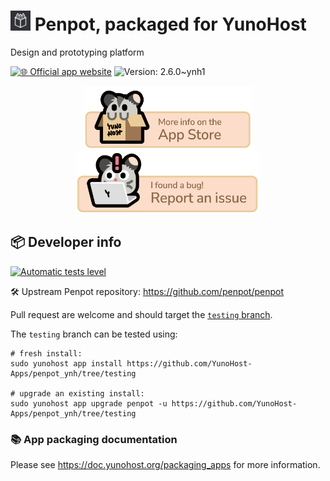 <!--
N.B.: This README was automatically generated by <https://github.com/YunoHost/apps_tools/blob/main/readme_generator>
It shall NOT be edited by hand.
-->

<h1>
  <img src="https://raw.githubusercontent.com/YunoHost/apps/master/logos/penpot.png" width="32px" alt="Logo of Penpot">
  Penpot, packaged for YunoHost
</h1>

Design and prototyping platform

[![🌐 Official app website](https://img.shields.io/badge/Official_app_website-darkgreen?style=for-the-badge)](https://penpot.app/)
![Version: 2.6.0~ynh1](https://img.shields.io/badge/Version-2.6.0~ynh1-rgba(0,150,0,1)?style=for-the-badge)

<div align="center">
<a href="https://apps.yunohost.org/app/penpot"><img height="100px" src="https://github.com/YunoHost/yunohost-artwork/raw/refs/heads/main/badges/neopossum-badges/badge_more_info_on_the_appstore.svg"/></a>
<a href="https://github.com/YunoHost-Apps/penpot_ynh/issues"><img height="100px" src="https://github.com/YunoHost/yunohost-artwork/raw/refs/heads/main/badges/neopossum-badges/badge_report_an_issue.svg"/></a>
</div>

## 📦 Developer info

[![Automatic tests level](https://apps.yunohost.org/badge/cilevel/penpot)](https://ci-apps.yunohost.org/ci/apps/penpot/)

🛠️ Upstream Penpot repository: <https://github.com/penpot/penpot>

Pull request are welcome and should target the [`testing` branch](https://github.com/YunoHost-Apps/penpot_ynh/tree/testing).

The `testing` branch can be tested using:
```
# fresh install:
sudo yunohost app install https://github.com/YunoHost-Apps/penpot_ynh/tree/testing

# upgrade an existing install:
sudo yunohost app upgrade penpot -u https://github.com/YunoHost-Apps/penpot_ynh/tree/testing
```

### 📚 App packaging documentation

Please see <https://doc.yunohost.org/packaging_apps> for more information.